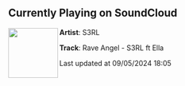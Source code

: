 ## Currently Playing on SoundCloud

[<img align="left" width="100" src="https://i1.sndcdn.com/artworks-EIe3RlbmuFAAuNBL-L2pBaw-t500x500.jpg">](https://soundcloud.com/s3rl/rave-angel-s3rl-ft-ella)

**Artist**: S3RL 

**Track**: Rave Angel - S3RL ft Ella

Last updated at 09/05/2024 18:05
